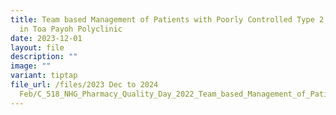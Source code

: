 ```yaml
---
title: Team based Management of Patients with Poorly Controlled Type 2 Diabetes
  in Toa Payoh Polyclinic
date: 2023-12-01
layout: file
description: ""
image: ""
variant: tiptap
file_url: /files/2023 Dec to 2024
  Feb/C_518_NHG_Pharmacy_Quality_Day_2022_Team_based_Management_of_Patients.pdf
---
```

